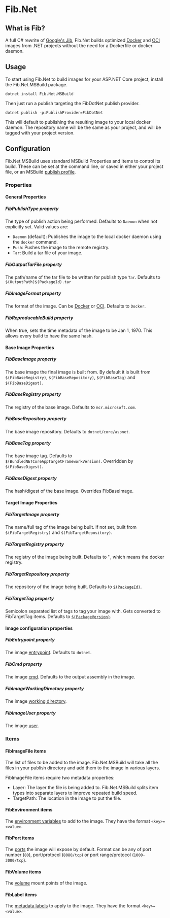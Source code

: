 # Fib.Net

## What is Fib?
A full C# rewrite of [Google's Jib][jib],
Fib.Net builds optimized [Docker][Docker] and [OCI][OCI] images from .NET
projects without the need for a Dockerfile or docker daemon.

## Usage

To start using Fib.Net to build images for your ASP.NET Core project, 
install the Fib.Net.MSBuild package.

```shell
dotnet install Fib.Net.MSBuild
```

Then just run a publish targeting the FibDotNet publish provider.

```shell
dotnet publish -p:PublishProvider=FibDotNet
```

This will default to publishing the resulting image to your local docker daemon.
The repository name will be the same as your project, and will be tagged with your project version.


## Configuration

Fib.Net.MSBuild uses standard MSBuild Properties and Items to control its build.
These can be set at the command line, or saved in either your project file,
 or an MSBuild [publish profile][PublishProfile].

### Properties


#### General Properties

##### FibPublishType property
The type of publish action being performed. Defaults to `Daemon` when not explicitly set.
Valid values are:

- `Daemon` (default): Publishes the image to the local docker daemon using the `docker` command.
- `Push`: Pushes the image to the remote registry.
- `Tar`: Build a tar file of your image.

##### FibOutputTarFile property
The path/name of the tar file to be written for publish type `Tar`.
Defaults to `$(OutputPath)$(PackageId).tar`

##### FibImageFormat property
The format of the image. Can be [Docker][Docker image format] or [OCI][OCI image format].
Defaults to `Docker`.

##### FibReproducableBuild property
When true, sets the time metadata of the image to be Jan 1, 1970.
This allows every build to have the same hash.

#### Base Image Properties

##### FibBaseImage property
The base image the final image is built from. By default it is built from `$(FibBaseRegistry)`,
`$(FibBaseRepository)`, `$(FibBaseTag)` and `$(FibBaseDigest)`.

##### FibBaseRegistry property
The registry of the base image. Defaults to `mcr.microsoft.com`.

##### FibBaseRepository property
The base image repository. Defaults to `dotnet/core/aspnet`.

##### FibBaseTag property
The base image tag. Defaults to `$(BundledNETCoreAppTargetFrameworkVersion)`.
Overridden by `$(FibBaseDigest)`.

##### FibBaseDigest property
The hash/digest of the base image. Overrides FibBaseImage.

#### Target Image Properties

##### FibTargetImage property
The name/full tag of the image being built.
If not set, built from `$(FibTargetRegistry)` and `$(FibTargetRepository)`.

##### FibTargetRegistry property
The registry of the image being built. Defaults to '', which means the docker registry.

##### FibTargetRepository property
The repository of the image being built. Defaults to [`$(PackageId)`][Pack Target].

##### FibTargetTag property
Semicolon separated list of tags to tag your image with.
Gets converted to FibTargetTag items.
Defaults to [`$(PackageVersion)`][Pack Target].

#### Image configuration properties

##### FibEntrypoint property
The image [entrypoint][Docker Entrypoint]. Defaults to `dotnet`.

##### FibCmd property
The image [cmd][Docker Cmd]. Defaults to the output assembly in the image.

##### FibImageWorkingDirectory property
The image [working directory][Docker WorkDir]. 

##### FibImageUser property
The image [user][Docker user].

### Items

#### FibImageFile items
The list of files to be added to the image.
Fib.Net.MSBuild will take all the files in your publish directory
and add them to the image in various layers.

FibImageFile items require two metadata properties:

- Layer: The layer the file is being added to.
  Fib.Net.MSBuild splits item types into separate layers to improve repeated build speed.
- TargetPath: The location in the image to put the file.

#### FibEnvironment items
The [environment variables][Docker env] to add to the image. They have the format `<key>=<value>`.

#### FibPort items
The [ports][Docker expose] the image will expose by default.
Format can be any of port number (`80`),
port/protocol (`8080/tcp`) or port range/protocol (`1000-3000/tcp`).

#### FibVolume items
The [volume][Docker volume] mount points of the image.

#### FibLabel items
The [metadata labels][Docker label] to apply to the image. They have the format `<key>=<value>`.

[jib]: https://github.com/GoogleContainerTools/jib
[OCI]: https://github.com/opencontainers/image-spec
[Docker]: https://www.docker.com/
[PublishProfile]: https://docs.microsoft.com/en-us/aspnet/core/host-and-deploy/visual-studio-publish-profiles?view=aspnetcore-3.1#publish-profiles
[Docker Entrypoint]: https://docs.docker.com/engine/reference/builder/#entrypoint
[Docker Cmd]: https://docs.docker.com/engine/reference/builder/#cmd
[Docker WorkDir]: https://docs.docker.com/engine/reference/builder/#workdir
[Docker user]: https://docs.docker.com/engine/reference/builder/#user
[Docker env]: https://docs.docker.com/engine/reference/builder/#env
[Docker expose]: https://docs.docker.com/engine/reference/builder/#expose
[Docker volume]: https://docs.docker.com/engine/reference/builder/#volume
[Docker label]: https://docs.docker.com/engine/reference/builder/#label
[Docker image format]: https://docs.docker.com/registry/spec/manifest-v2-2/
[OCI image format]: https://github.com/opencontainers/image-spec/blob/master/manifest.md
[Pack Target]: https://docs.microsoft.com/en-us/nuget/reference/msbuild-targets#pack-target